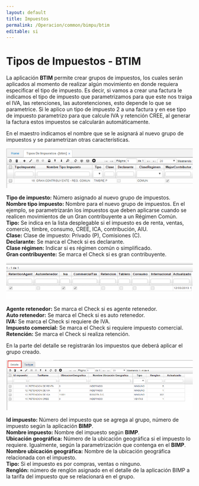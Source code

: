 ```yaml
---
layout: default
title: Impuestos
permalink: /Operacion/common/bimpu/btim
editable: si
---
```


# Tipos de Impuestos - BTIM

La aplicación **BTIM** permite crear grupos de impuestos, los cuales serán aplicados al momento de realizar algún movimiento en donde requiera especificar el tipo de impuesto. Es decir, si vamos a crear una factura le indicamos el tipo de impuesto que parametrizamos para que este nos traiga el IVA, las retenciones, las autoretenciones, esto depende lo que se parametrice. Si le aplico un tipo de impuesto 2 a una factura y en ese tipo de impuesto parametrizo para que calcule IVA y retención CREE, al generar la factura estos impuestos se calcularán automáticamente.  

En el maestro indicamos el nombre que se le asignará al nuevo grupo de impuestos y se parametrizan otras características.  

![](btim1.png)

**Tipo de impuesto:** Número asignado al nuevo grupo de impuestos.  
**Nombre tipo impuesto:** Nombre para el nuevo grupo de impuestos. En el ejemplo, se parametrizarán los impuestos que deben aplicarse cuando se realicen movimientos de un Gran contribuyente a un Régimen Común.  
**Tipo:** Se indica en la lista desplegable si el impuesto es de renta, ventas, comercio, timbre, consumo, CREE, ICA, contribución, AIU.  
**Clase:** Clase de impuesto: Privado (P), Comisiones (C).  
**Declarante:** Se marca el Check si es declarante.  
**Clase régimen:** Indicar si es régimen común o simplificado.  
**Gran contribuyente:** Se marca el Check si es gran contribuyente.  

![](btim2.png)

**Agente retenedor:** Se marca el Check si es agente retenedor.  
**Auto retenedor:** Se marca el Check si es auto retenedor.  
**IVA:** Se marca el Check si requiere de IVA.  
**Impuesto comercial:** Se marca el Check si requiere impuesto comercial.  
**Retención:** Se marca el Check si realiza retención.  

En la parte del detalle se registrarán los impuestos que deberá aplicar el grupo creado.  

![](btim3.png)

**Id impuesto:** Número del impuesto que se agrega al grupo, número de impuesto según la aplicación **BIMP**.  
**Nombre impuesto:** Nombre del impuesto según **BIMP**.  
**Ubicación geográfica:** Número de la ubicación geográfica si el impuesto lo requiere. Igualmente, según la parametrización que contenga en el **BIMP**.  
**Nombre ubicación geográfica:** Nombre de la ubicación geográfica relacionada con el impuesto.  
**Tipo:** Si el impuesto es por compras, ventas o ninguno.  
**Renglón:** número de renglón asignado en el detalle de la aplicación BIMP a la tarifa del impuesto que se relacionará en el grupo.  





